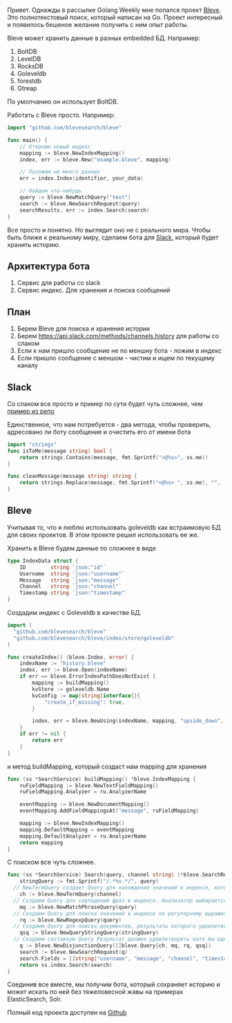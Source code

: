 
Привет. Однажды в рассылке Golang Weekly мне попался проект [Bleve](http://blevesearch.com).
Это полнотекстовый поиск, который написан на Go. Проект интересный и появилось бешеное желание получить с ним опыт работы.

Bleve может хранить данные в разных embedded БД. Например:

1. BoltDB
2. LevelDB
3. RocksDB
4. Goleveldb
5. forestdb
6. Gtreap

По умолчанию он использует BoltDB.

Работать с Bleve просто. Например:

```Go
import "github.com/blevesearch/bleve"

func main() {
    // Откроем новый индекс
    mapping := bleve.NewIndexMapping()
    index, err := bleve.New("example.bleve", mapping)

    // Положим не много данных
    err = index.Index(identifier, your_data)

    // Найдем что-нибудь
    query := bleve.NewMatchQuery("text")
    search := bleve.NewSearchRequest(query)
    searchResults, err := index.Search(search)
}
```

Все просто и понятно. Но выглядит оно не с реального мира.
Чтобы быть ближе к реальному миру, сделаем бота для [Slack](https://slack.com), который будет хранить историю.

## Архитектура бота

1. Сервис для работы со slack
2. Сервис индекс. Для хранения и поиска сообщений

## План
1. Берем Bleve для поиска и хранения истории
2. Берем  https://api.slack.com/methods/channels.history для работы со слаком
3. Если к нам пришло сообщение не по меншну бота - ложим в индекс
4. Если пришло сообщение с меншом - чистим и ищем по текущему каналу


## Slack

Со слаком все просто и пример по сути будет чуть сложнее, чем [пример из репо](https://github.com/nlopes/slack/blob/master/examples/websocket/websocket.go)

Единственное, что нам потребуется - два метода, чтобы проверить, адресовано ли боту сообщение и очистить его от имени бота

```Go
import "strings"
func isToMe(message string) bool {
	return strings.Contains(message, fmt.Sprintf("<@%s>", ss.me))
}

func cleanMessage(message string) string {
	return strings.Replace(message, fmt.Sprintf("<@%s> ", ss.me), "", -1)
}
```

## Bleve

Учитывая то, что я люблю использовать goleveldb как встраимовую БД для своих проектов. В этом проекте решил использовать ее же.

Хранить в Bleve будем данные по сложнее в виде
```Go
type IndexData struct {
	ID        string `json:"id"`
	Username  string `json:"username"`
	Message   string `json:"message"`
	Channel   string `json:"channel"`
	Timestamp string `json:"timestamp"`
}
```

Создадим индекс с Goleveldb в качестве БД.

```Go
import (
  "github.com/blevesearch/bleve"
  "github.com/blevesearch/bleve/index/store/goleveldb"
)

func createIndex() (bleve.Index, error) {
	indexName := "history.bleve"
	index, err := bleve.Open(indexName)
	if err == bleve.ErrorIndexPathDoesNotExist {
		mapping := buildMapping()
		kvStore := goleveldb.Name
		kvConfig := map[string]interface{}{
			"create_if_missing": true,
		}

		index, err = bleve.NewUsing(indexName, mapping, "upside_down", kvStore, kvConfig)
	}
	if err != nil {
		return err
	}
}
```
  и метод buildMapping, который создаст нам mapping для хранения
```Go
func (ss *SearchService) buildMapping() *bleve.IndexMapping {
	ruFieldMapping := bleve.NewTextFieldMapping()
	ruFieldMapping.Analyzer = ru.AnalyzerName

	eventMapping := bleve.NewDocumentMapping()
	eventMapping.AddFieldMappingsAt("message", ruFieldMapping)

	mapping := bleve.NewIndexMapping()
	mapping.DefaultMapping = eventMapping
	mapping.DefaultAnalyzer = ru.AnalyzerName
	return mapping
}
```

С поиском все чуть сложнее.
```Go
func (ss *SearchService) Search(query, channel string) (*bleve.SearchResult, error) {
	stringQuery := fmt.Sprintf("/.*%s.*/", query)
  // NewTermQuery создает Query для нахождения значений в индексе, которые строго совпадают с запросом
	ch := bleve.NewTermQuery(channel)
  // Создаем Query для совпадений фраз в индексе. Анализатор выбирается по полю. Ввод анализируется этим анализатором. Токенезированные выражения от анализа используются для посторения поисковой фразы. Результирующие документы должны совпадать с этой фразой.
	mq := bleve.NewMatchPhraseQuery(query)
  // Создаем Query для поиска значений в индексе по регулярному выражению
	rq := bleve.NewRegexpQuery(query)
  // Создаем Query для поиска документов, результаты которого удовлетворят поисковой строке.
	qsq := bleve.NewQueryStringQuery(stringQuery)
  // Создаем составную Query Результат должен удовлетворять хотя бы одной Query.
	q := bleve.NewDisjunctionQuery([]bleve.Query{ch, mq, rq, qsq})
	search := bleve.NewSearchRequest(q)
	search.Fields = []string{"username", "message", "channel", "timestamp"}
	return ss.index.Search(search)
}
```
Соединив все вместе, мы получим бота, который сохраняет историю и может искать по ней без тяжеловесной жавы на примерах ElasticSearch, Solr.

Полный код проекта доступен на  [Github](https://github.com/maddevsio/slack_history_bot")
